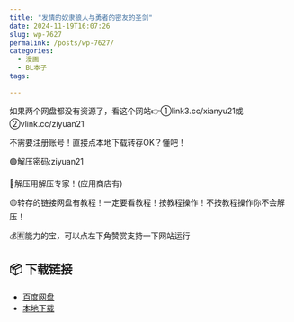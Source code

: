 ```yaml
---
title: "发情的奴隶狼人与勇者的密友的圣剑"
date: 2024-11-19T16:07:26
slug: wp-7627
permalink: /posts/wp-7627/
categories:
  - 漫画
  - BL本子
tags:

---
```


如果两个网盘都没有资源了，看这个网站👉①link3.cc/xianyu21或②vlink.cc/ziyuan21

不需要注册账号！直接点本地下载转存OK？懂吧！

🟢解压密码:ziyuan21

🔵解压用解压专家！(应用商店有)

🟡转存的链接网盘有教程！一定要看教程！按教程操作！不按教程操作你不会解压！

💰🈶能力的宝，可以点左下角赞赏支持一下网站运行

## 📦 下载链接
- [百度网盘](https://blziyuan21.com/pay-download/7627?key=ed93656732&down_id=0)
- [本地下载](https://blziyuan21.com/pay-download/7627?key=ed93656732&down_id=1)

